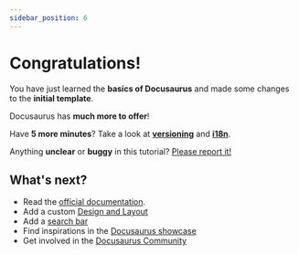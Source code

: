 ```yaml
---
sidebar_position: 6
---
```


# Congratulations!

You have just learned the **basics of Docusaurus** and made some changes to the
**initial template**.

Docusaurus has **much more to offer**!

Have **5 more minutes**? Take a look at
**[versioning](../tutorial-extras/manage-docs-versions.md)** and
**[i18n](../tutorial-extras/translate-your-site.md)**.

Anything **unclear** or **buggy** in this tutorial?
[Please report it!](https://github.com/facebook/docusaurus/discussions/4610)

## What's next?

-   Read the [official documentation](https://docusaurus.io/).
-   Add a custom [Design and Layout](https://docusaurus.io/docs/styling-layout)
-   Add a [search bar](https://docusaurus.io/docs/search)
-   Find inspirations in the
    [Docusaurus showcase](https://docusaurus.io/showcase)
-   Get involved in the
    [Docusaurus Community](https://docusaurus.io/community/support)
